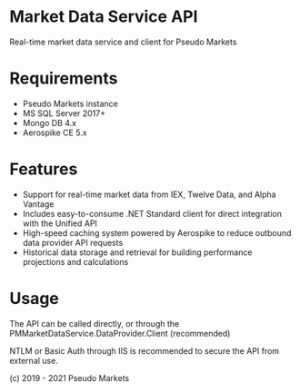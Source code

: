# Market Data Service API

Real-time market data service and client for Pseudo Markets

# Requirements
* Pseudo Markets instance 
* MS SQL Server 2017+
* Mongo DB 4.x
* Aerospike CE 5.x

# Features
* Support for real-time market data from IEX, Twelve Data, and Alpha Vantage
* Includes easy-to-consume .NET Standard client for direct integration with the Unified API
* High-speed caching system powered by Aerospike to reduce outbound data provider API requests
* Historical data storage and retrieval for building performance projections and calculations

# Usage
The API can be called directly, or through the PMMarketDataService.DataProvider.Client (recommended)
 
NTLM or Basic Auth through IIS is recommended to secure the API from external use. 

(c) 2019 - 2021 Pseudo Markets
